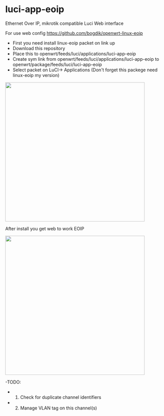 # luci-app-eoip
Ethernet Over IP, mikrotik compatible Luci Web interface

For use web config https://github.com/bogdik/openwrt-linux-eoip

- First you need install linux-eoip packet on link up
- Download this repository
- Place this to openwrt/feeds/luci/applications/luci-app-eoip
- Create sym link from openwrt/feeds/luci/applications/luci-app-eoip to openwrt/package/feeds/luci/luci-app-eoip
- Select packet on LuCI-> Applications 
(Don't forget this packege need linux-eoip my version)


<img src="https://sun9-33.userapi.com/c857524/v857524187/f2b64/DuGECC2YE_I.jpg" width="440" alt="">

After install you get web to work EOIP

<img src="https://sun9-20.userapi.com/c857524/v857524187/f2b86/3hchdvR60zs.jpg" width="440" alt="">

-TODO:
- 1. Check for duplicate channel identifiers
- 2. Manage VLAN tag on this channel(s)

